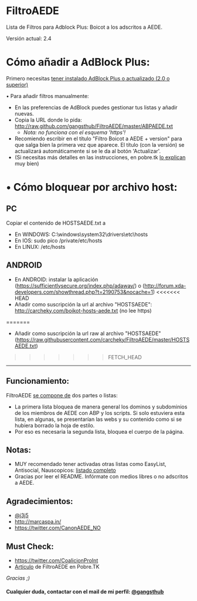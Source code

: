 FiltroAEDE
==========

Lista de Filtros para Adblock Plus: Boicot a los adscritos a AEDE.

Versión actual: 2.4


Cómo añadir a AdBlock Plus:
==========================

Primero necesitas [tener instalado AdBlock Plus o actualizado (2.0 o superior)]

• Para añadir filtros manualmente:
- En las preferencias de AdBlock puedes gestionar tus listas y añadir nuevas. 
- Copia la URL donde lo pida: http://raw.github.com/gangsthub/FiltroAEDE/master/ABPAEDE.txt
    - *Nota: no funciona con el esquema 'https'!*
- Recomiendo escribir en el título "Filtro Boicot a AEDE + version" para que salga bien la primera vez que aparece. El título (con la versión) se actualizará automáticamente si se le da al botón 'Actualizar'.
- (Si necesitas más detalles en las instrucciones, en pobre.tk [lo explican](http://pobre.tk/p/i/c/2-filtro-aede) muy bien)

• Cómo bloquear por archivo host:
================================


PC
--

Copiar el contenido de HOSTSAEDE.txt a
- En WINDOWS: C:\windows\system32\drivers\etc\hosts
- En IOS: sudo pico /private/etc/hosts
- En LINUX: /etc/hosts

ANDROID
-------

- En ANDROID: instalar la aplicación (https://sufficientlysecure.org/index.php/adaway/) o (http://forum.xda-developers.com/showthread.php?t=2190753&nocache=1)
<<<<<<< HEAD
- Añadir como suscripción la url al archivo "HOSTSAEDE": http://carcheky.com/boikot-hosts-aede.txt (no lee https)

=======
- Añadir como suscripción la url raw al archivo "HOSTSAEDE" (https://raw.githubusercontent.com/carcheky/FiltroAEDE/master/HOSTSAEDE.txt)


>>>>>>> FETCH_HEAD
----------

Funcionamiento:
----------

FiltroAEDE [se compone de] dos partes o listas:

- La primera lista bloquea de manera general los dominos y subdominios de los miembros de AEDE con ABP y los scripts. Si solo estuviera esta lista, en algunas, se presentarían las webs y su contenido como si se hubiera borrado la hoja de estilo.
- Por eso es necesaria la segunda lista, bloquea el cuerpo de la página.


Notas:
----------
- MUY recomendado tener activadas otras listas como EasyList, Antisocial, Nauscopicos: [listado completo]
- Gracias por leer el README. Infórmate con medios libres o no adscritos a AEDE.

Agradecimientos:
----------
- [@j3j5]
- http://marcaspa.in/
- https://twitter.com/CanonAEDE_NO

Must Check:
----------
- https://twitter.com/CoalicionProInt
- [Artículo] de FiltroAEDE en Pobre.TK

*Gracias ;)*

#### Cualquier duda, contactar con el mail de mi perfil: [@gangsthub]
[se compone de]:https://github.com/gangsthub/FiltroAEDE/blob/master/ADPAEDE.txt
[tener instalado AdBlock Plus o actualizado (2.0 o superior)]:https://adblockplus.org/es
[@gangsthub]:https://github.com/gangsthub
[listado completo]:https://adblockplus.org/en/subscriptions
[@j3j5]:https://github.com/j3j5
[Artículo]:http://pobre.tk/p/i/c/2-filtro-aede
